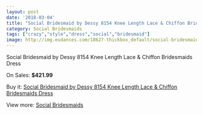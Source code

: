 ```yaml
---
layout: post
date: '2018-03-04'
title: "Social Bridesmaid by Dessy 8154 Knee Length Lace & Chiffon Bridesmaids Dress"
category: Social Bridesmaids
tags: ["crazy","style","dress","social","bridesmaid"]
image: http://img.eudances.com/18627-thickbox_default/social-bridesmaid-by-dessy-8154-knee-length-lace-chiffon-bridesmaids-dress.jpg
---
```

Social Bridesmaid by Dessy 8154 Knee Length Lace & Chiffon Bridesmaids Dress

On Sales: **$421.99**
<a href="https://www.eudances.com/en/social-bridesmaids/5531-social-bridesmaid-by-dessy-8154-knee-length-lace-chiffon-bridesmaids-dress.html"><amp-img layout="responsive" width="600" height="600" src="//img.eudances.com/18627-thickbox_default/social-bridesmaid-by-dessy-8154-knee-length-lace-chiffon-bridesmaids-dress.jpg" alt="Social Bridesmaid by Dessy 8154 Knee Length Lace & Chiffon Bridesmaids Dress 0" /></a>
<a href="https://www.eudances.com/en/social-bridesmaids/5531-social-bridesmaid-by-dessy-8154-knee-length-lace-chiffon-bridesmaids-dress.html"><amp-img layout="responsive" width="600" height="600" src="//img.eudances.com/18630-thickbox_default/social-bridesmaid-by-dessy-8154-knee-length-lace-chiffon-bridesmaids-dress.jpg" alt="Social Bridesmaid by Dessy 8154 Knee Length Lace & Chiffon Bridesmaids Dress 1" /></a>
<a href="https://www.eudances.com/en/social-bridesmaids/5531-social-bridesmaid-by-dessy-8154-knee-length-lace-chiffon-bridesmaids-dress.html"><amp-img layout="responsive" width="600" height="600" src="//img.eudances.com/18629-thickbox_default/social-bridesmaid-by-dessy-8154-knee-length-lace-chiffon-bridesmaids-dress.jpg" alt="Social Bridesmaid by Dessy 8154 Knee Length Lace & Chiffon Bridesmaids Dress 2" /></a>
<a href="https://www.eudances.com/en/social-bridesmaids/5531-social-bridesmaid-by-dessy-8154-knee-length-lace-chiffon-bridesmaids-dress.html"><amp-img layout="responsive" width="600" height="600" src="//img.eudances.com/18628-thickbox_default/social-bridesmaid-by-dessy-8154-knee-length-lace-chiffon-bridesmaids-dress.jpg" alt="Social Bridesmaid by Dessy 8154 Knee Length Lace & Chiffon Bridesmaids Dress 3" /></a>

Buy it: [Social Bridesmaid by Dessy 8154 Knee Length Lace & Chiffon Bridesmaids Dress](https://www.eudances.com/en/social-bridesmaids/5531-social-bridesmaid-by-dessy-8154-knee-length-lace-chiffon-bridesmaids-dress.html "Social Bridesmaid by Dessy 8154 Knee Length Lace & Chiffon Bridesmaids Dress")

View more: [Social Bridesmaids](https://www.eudances.com/en/66-Social-Bridesmaids "Social Bridesmaids")